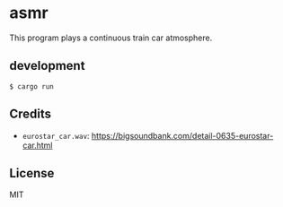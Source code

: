 # asmr

This program plays a continuous train car atmosphere.

## development

```
$ cargo run
```

## Credits

- `eurostar_car.wav`: https://bigsoundbank.com/detail-0635-eurostar-car.html

## License

MIT